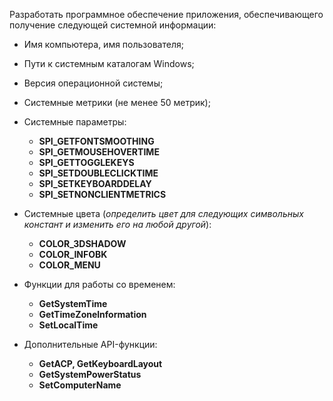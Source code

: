 Разработать программное обеспечение приложения, обеспечивающего получение следующей системной информации:

* Имя компьютера, имя пользователя;

* Пути к системным каталогам Windows;

* Версия операционной системы;

* Системные метрики (не менее 50 метрик);

* Системные параметры:
  * **SPI_GETFONTSMOOTHING**
  * **SPI_GETMOUSEHOVERTIME**
  * **SPI_GETTOGGLEKEYS**
  * **SPI_SETDOUBLECLICKTIME**
  * **SPI_SETKEYBOARDDELAY**
  * **SPI_SETNONCLIENTMETRICS**
* Системные цвета (*определить цвет для следующих символьных констант и изменить его на любой другой*):
  * **COLOR_3DSHADOW**
  * **COLOR_INFOBK**
  * **COLOR_MENU**
* Функции для работы со временем:
  * **GetSystemTime**
  * **GetTimeZonelnformation**
  * **SetLocalTime**
* Дополнительные API-функции:
  * **GetACP, GetKeyboardLayout**
  * **GetSystemPowerStatus**
  * **SetComputerName**